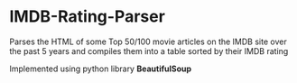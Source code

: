 # IMDB-Rating-Parser
Parses the HTML of some Top 50/100 movie articles on the IMDB site over the past 5 years and compiles them into a table sorted by their IMDB rating

Implemented using python library **BeautifulSoup**
